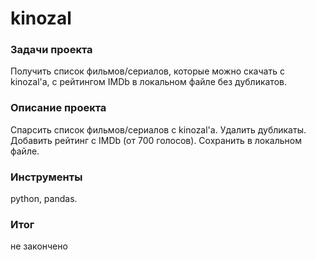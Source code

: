 # kinozal

### Задачи проекта
Получить список фильмов/сериалов, которые можно скачать с kinozal'a, с рейтингом IMDb в локальном файле без дубликатов.

### Описание проекта
Спарсить список фильмов/сериалов с kinozal'а. Удалить дубликаты. Добавить рейтинг с IMDb (от 700 голосов). Сохранить в локальном файле.

### Инструменты
python, pandas.

### Итог
не закончено
